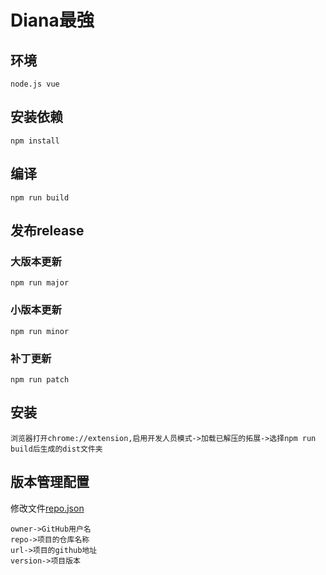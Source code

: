 # Diana最強

## 环境
```
node.js vue
```

## 安装依赖
```
npm install
```

## 编译
```
npm run build
```

## 发布release

### 大版本更新
```
npm run major
```

### 小版本更新
```
npm run minor
```

### 补丁更新
```
npm run patch
```

## 安装
```
浏览器打开chrome://extension,启用开发人员模式->加载已解压的拓展->选择npm run build后生成的dist文件夹
```

## 版本管理配置
修改文件[repo.json](/public/repo.json)

```
owner->GitHub用户名
repo->项目的仓库名称
url->项目的github地址
version->项目版本 
```